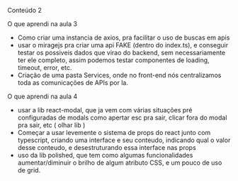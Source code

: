 Conteúdo 2

O que aprendi na aula 3

- Como criar uma instancia de axios, pra facilitar o uso de buscas em apis
- usar o miragejs pra criar uma api FAKE (dentro do index.ts), e conseguir testar os possiveis dados que virao do backend, sem necessariamente ter ele completo, assim podemos testar componentes de loading, timeout, error, etc.
- Criação de uma pasta Services, onde no front-end nós centralizamos toda as comunicações de APIs por la.

O que aprendi na aula 4

- usar a lib react-modal, que ja vem com várias situações pré configuradas de modals como apertar esc pra sair, clicar fora do modal pra sair, etc ( olhar lib )
- Começar a usar levemente o sistema de props do react junto com typescript, criando uma interface e seu conteudo, indicando qual o valor desse conteudo, e desestruturando essa interface nas props
- uso da lib polished, que tem como algumas funcionalidades aumentar/diminuir o brilho de algum atributo CSS, e um pouco de uso de grid.
